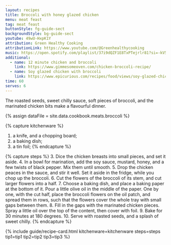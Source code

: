 ```yaml
---
layout: recipes
title: Broccoli with honey glazed chicken
menu: meat feast
tag: meat feast
buttonStyle: fg-guide-sect
backgroundStyle: bg-guide-sect
youtube: 49wU-HxpK1Y
attribution: Green Healthy Cooking
attributionLink: https://www.youtube.com/@Greenhealthycooking
music: https://open.spotify.com/playlist/37i9dQZF1E8TxPTejrlr81?si=-kV5aNERRXaMfq0WuERfvw
additional:
  - name: 12 minute chicken and broccoli
    link: https://www.gimmesomeoven.com/chicken-broccoli-recipe/
  - name: Soy glazed chicken with broccoli
    link: https://www.epicurious.com/recipes/food/views/soy-glazed-chicken-with-broccoli
time: 60
serves: 6
---
```


The roasted seeds, sweet chilly sauce, soft pieces of broccoli, and the marinated chicken bits make a flavourful dinner.
<!-- excerpt-end -->


{% assign dataFile = site.data.cookbook.meats.broccoli %}

{% capture kitchenware %}
1. a knife, and a chopping board;
2. a baking dish;
3. a tin foil;
{% endcapture %}

{% capture steps %}
3. Dice the chicken breasts into small pieces, and set it aside.
4. In a bowl for marination, add the soy sauce, mustard, honey, and a few twists of black pepper. Mix them until smooth.
5. Drop the chicken peaces in the sauce, and stir it well. Set it aside in the fridge, while you chop up the broccoli.
6. Cut the flowers of the broccoli of its stem, and cut larger flowers into a half.
7. Choose a baking dish, and  place a baking paper at the bottom of it. Pour a little olive oil in the middle of the paper. One by one, with the cut half, place the broccoli flowers on the oil patch, and spread them in rows, such that the flowers cover the whole tray with small gaps between them.
8. Fill in the gaps with the marinated chicken pieces. Spray a little oil over the top of the content, then cover with foil.
9. Bake for 30 minutes at 180 degrees.
10. Serve with roasted seeds, and a splash of sweet chilly.
{% endcapture %}

{% include guide/recipe-card.html kitchenware=kitchenware steps=steps tip1=tip1 tip2=tip2 tip3=tip3 %}